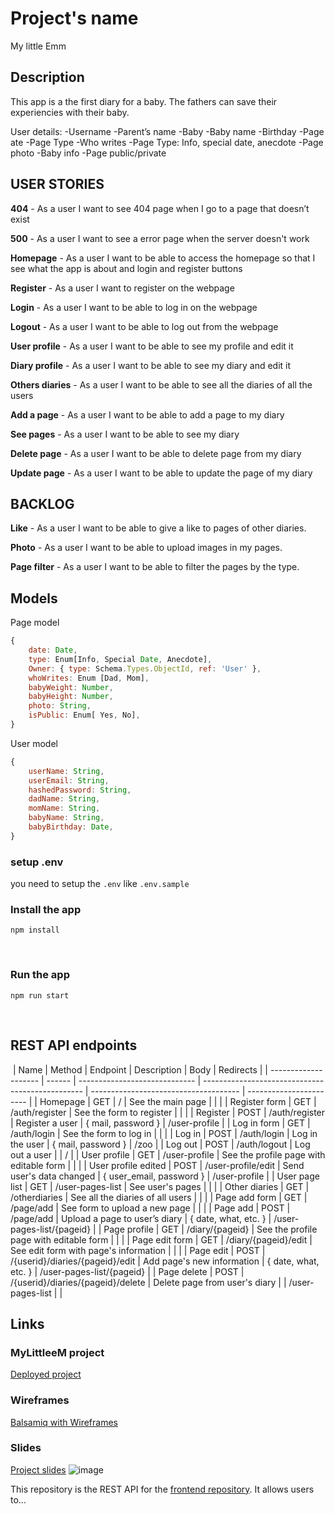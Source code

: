 # Project's name

My little Emm

## Description

This app is a the first diary for a baby. The fathers can save their experiencies with their baby.

User details:
-Username
-Parent’s name
-Baby
-Baby name
-Birthday
-Page ate
-Page Type
-Who writes
-Page Type: Info, special date, anecdote
-Page photo
-Baby info
-Page public/private

## USER STORIES

**404** - As a user I want to see 404 page when I go to a page that doesn’t exist

**500** - As a user I want to see a error page when the server doesn't work

**Homepage** - As a user I want to be able to access the homepage so that I see what the app is about and login and register buttons

**Register** - As a user I want to register on the webpage

**Login** - As a user I want to be able to log in on the webpage

**Logout** - As a user I want to be able to log out from the webpage

**User profile** - As a user I want to be able to see my profile and edit it

**Diary profile** - As a user I want to be able to see my diary and edit it

**Others diaries** - As a user I want to be able to see all the diaries of all the users

**Add a page** - As a user I want to be able to add a page to my diary

**See pages** - As a user I want to be able to see my diary

**Delete page** - As a user I want to be able to delete page from my diary

**Update page** - As a user I want to be able to update the page of my diary

## BACKLOG

**Like** - As a user I want to be able to give a like to pages of other diaries.

**Photo** - As a user I want to be able to upload images in my pages.

**Page filter** - As a user I want to be able to filter the pages by the type.

## Models

Page model

```js
{
    date: Date,
    type: Enum[Info, Special Date, Anecdote],
    Owner: { type: Schema.Types.ObjectId, ref: 'User' },
    whoWrites: Enum [Dad, Mom],
    babyWeight: Number,
    babyHeight: Number,
    photo: String,
    isPublic: Enum[ Yes, No],
}
```

User model

```js
{
    userName: String,
    userEmail: String,
    hashedPassword: String,
    dadName: String,
    momName: String,
    babyName: String,
    babyBirthday: Date,
}
```

### setup .env

you need to setup the `.env` like `.env.sample`
​

### Install the app

```
npm install
```

​

### Run the app

```
npm run start
```

​

## REST API endpoints

​
| Name | Method | Endpoint | Description | Body | Redirects |
| -------------------- | ------ | ----------------------------- | ------------------------------------------------ | ------------------------------------- | ----------------------- |
| Homepage | GET | / | See the main page | | |
| Register form | GET | /auth/register | See the form to register | | |
| Register | POST | /auth/register | Register a user | { mail, password } | /user-profile |
| Log in form | GET | /auth/login | See the form to log in | | |
| Log in | POST | /auth/login | Log in the user | { mail, password } | /zoo |
| Log out | POST | /auth/logout | Log out a user | | / |
| User profile | GET | /user-profile | See the profile page with editable form | | |
| User profile edited | POST | /user-profile/edit | Send user's data changed | { user_email, password } | /user-profile |
| User page list | GET | /user-pages-list | See user's pages | | |
| Other diaries | GET | /otherdiaries | See all the diaries of all users | | |
| Page add form | GET | /page/add | See form to upload a new page | | |
| Page add | POST | /page/add | Upload a page to user’s diary | { date, what, etc. } | /user-pages-list/{pageid} |
| Page profile | GET | /diary/{pageid} | See the profile page with editable form | | |
| Page edit form | GET | /diary/{pageid}/edit | See edit form with page's information | | |
| Page edit | POST | /{userid}/diaries/{pageid}/edit | Add page's new information | { date, what, etc. } | /user-pages-list/{pageid} |
| Page delete | POST | /{userid}/diaries/{pageid}/delete | Delete page from user's diary | | /user-pages-list | |
​
​

## Links

### MyLittleeM project

[Deployed project](https://mylittleemm.herokuapp.com/)

### Wireframes

[Balsamiq with Wireframes](https://balsamiq.cloud/s9ju8cz/pdg1zwn/r947B)

### Slides

[Project slides](...)
![image]()

This repository is the REST API for the [frontend repository](https://github.com/sephoenix/MyLittleEmm-FE). It allows users to...
